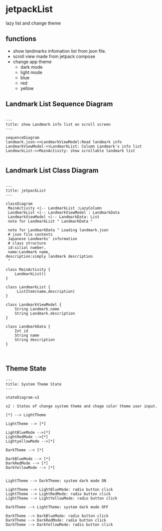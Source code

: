 # jetpackList
lazy list and change theme

## functions
- show landmarks infomation list from json file.
- scroll view made from jetpack compose
- change app theme
    - dark mode 
    - light mode 
    - blue 
    - red
    - yellow

## Landmark List Sequence Diagram

```mermaid

---
title: show Landmark info list on scroll screen
---

sequenceDiagram
landmark.json->>LandmarkViewModel:Read landmark info
LandmarkViewModel->>LandmarkList: Column Landmark's info list
LandmarkList->>MainActivity: show scrollable landmark list


```

## Landmark List Class Diagram

```mermaid

---
title: jetpackList
---

classDiagram
 MainActivity <|-- LandmarkList :LazyColumn
 LandmarkList <|-- LandmarkViewModel : LandmarkData
 LandmarkViewModel <|-- LandmarkData: List
 note for LandmarkList " LandmarkData "

 note for LandmarkData " Loading landmark.json 
 # json file contents
 Japanese Landmarks' information
 # class structure
 id:silial number,
 name:Landmark name,
description:simply landmark description
 "

class MainActivity {
    LandmarkList()
}

class LandmarkList {
     ListItem(name,description)
}

class LandmarkViewModel {
    String Landmark.name
    String Landmark.description
}

class LandmarkData {
    Int id
    String name
    String description
}



```

## Theme State

```mermaid
---
title: System Theme State
---

stateDiagram-v2

s2 : States of change system theme and chage color theme user input.

[*] --> LightTheme

LightTheme --> [*]

LightBlueMode -->[*]
LightRedMode -->[*]
LightyellowMode -->[*]

DarkTheme --> [*]

DarkBlueMode --> [*]
DarkRedMode --> [*]
DarkYellowMode --> [*]


LightTheme --> DarkTheme: system dark mode ON

LightTheme --> LightBlueMode: radio button click
LightTheme --> LightRedMode: radio button click
LightTheme --> LightYellowMode: radio button click

DarkTheme --> LightTheme: system dark mode OFF

DarkTheme --> DarkBlueMode: radio button click
DarkTheme --> DarkRedMode: radio button click
DarkTheme --> DarkYellowMode: radio button click

```
